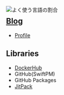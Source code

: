 <a href="https://github.com/anuraghazra/github-readme-stats" title="github-readme-stats">
    <img align="left" alt="よく使う言語の割合" src="https://github-readme-stats.vercel.app/api/top-langs/?langs_count=6&username=tshion" />
</a>

## [Blog](https://mklog.netlify.app/)
* [Profile](https://mklog.netlify.app/profile)

## Libraries
* [DockerHub](https://hub.docker.com/u/tshion)
* GitHub(SwiftPM)
* GitHub Packages
* [JitPack](https://jitpack.io/)
